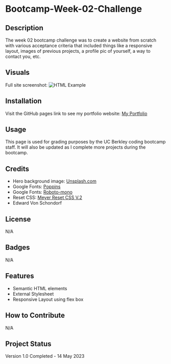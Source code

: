 # Bootcamp-Week-02-Challenge

## Description

The week 02 bootcamp challenge was to create a website from scratch with various acceptance criteria that included things like a responsive layout, images of previous projects, a profile pic of yourself, a way to contact you, etc. 

## Visuals

Full site screenshot:
![HTML Example](./assets/img/fullSitescreenshot.png)

## Installation

Visit the GitHub pages link to see my portfolio website: [My Portfolio](https://torvec.github.io/challenge_2_myPortfolio/)

## Usage

This page is used for grading purposes by the UC Berkley coding bootcamp staff. It will also be updated as I complete more projects during the bootcamp.

## Credits

- Hero background image: [Unsplash.com](https://unsplash.com/photos/y6NyYpl89JM)
- Google Fonts: [Poppins](https://fonts.google.com/specimen/Poppins?query=poppins)
- Google Fonts: [Roboto-mono](https://fonts.google.com/specimen/Roboto+Mono?query=roboto)
- Reset CSS: [Meyer Reset CSS V.2](http://meyerweb.com/eric/tools/css/reset/)
- Edward Von Schondorf

## License

N/A

## Badges

N/A

## Features

- Semantic HTML elements
- External Stylesheet
- Responsive Layout using flex box

## How to Contribute

N/A

## Project Status

Version 1.0 Completed - 14 May 2023